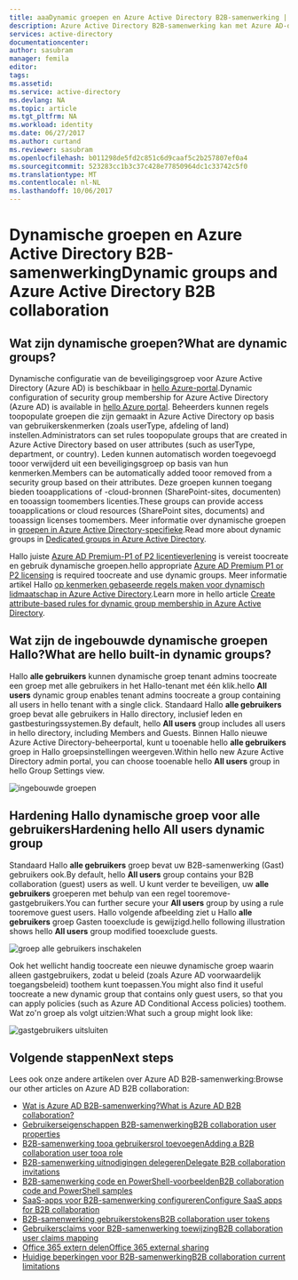 ```yaml
---
title: aaaDynamic groepen en Azure Active Directory B2B-samenwerking | Microsoft Docs
description: Azure Active Directory B2B-samenwerking kan met Azure AD-dynamische groepen worden gebruikt
services: active-directory
documentationcenter: 
author: sasubram
manager: femila
editor: 
tags: 
ms.assetid: 
ms.service: active-directory
ms.devlang: NA
ms.topic: article
ms.tgt_pltfrm: NA
ms.workload: identity
ms.date: 06/27/2017
ms.author: curtand
ms.reviewer: sasubram
ms.openlocfilehash: b011298de5fd2c851c6d9caaf5c2b257807ef0a4
ms.sourcegitcommit: 523283cc1b3c37c428e77850964dc1c33742c5f0
ms.translationtype: MT
ms.contentlocale: nl-NL
ms.lasthandoff: 10/06/2017
---
```

# <a name="dynamic-groups-and-azure-active-directory-b2b-collaboration"></a><span data-ttu-id="46e23-103">Dynamische groepen en Azure Active Directory B2B-samenwerking</span><span class="sxs-lookup"><span data-stu-id="46e23-103">Dynamic groups and Azure Active Directory B2B collaboration</span></span>

## <a name="what-are-dynamic-groups"></a><span data-ttu-id="46e23-104">Wat zijn dynamische groepen?</span><span class="sxs-lookup"><span data-stu-id="46e23-104">What are dynamic groups?</span></span>
<span data-ttu-id="46e23-105">Dynamische configuratie van de beveiligingsgroep voor Azure Active Directory (Azure AD) is beschikbaar in [hello Azure-portal](https://portal.azure.com).</span><span class="sxs-lookup"><span data-stu-id="46e23-105">Dynamic configuration of security group membership for Azure Active Directory (Azure AD) is available in [hello Azure portal](https://portal.azure.com).</span></span> <span data-ttu-id="46e23-106">Beheerders kunnen regels toopopulate groepen die zijn gemaakt in Azure Active Directory op basis van gebruikerskenmerken (zoals userType, afdeling of land) instellen.</span><span class="sxs-lookup"><span data-stu-id="46e23-106">Administrators can set rules toopopulate groups that are created in Azure Active Directory based on user attributes (such as userType, department, or country).</span></span> <span data-ttu-id="46e23-107">Leden kunnen automatisch worden toegevoegd tooor verwijderd uit een beveiligingsgroep op basis van hun kenmerken.</span><span class="sxs-lookup"><span data-stu-id="46e23-107">Members can be automatically added tooor removed from a security group based on their attributes.</span></span> <span data-ttu-id="46e23-108">Deze groepen kunnen toegang bieden tooapplications of -cloud-bronnen (SharePoint-sites, documenten) en tooassign toomembers licenties.</span><span class="sxs-lookup"><span data-stu-id="46e23-108">These groups can provide access tooapplications or cloud resources (SharePoint sites, documents) and tooassign licenses toomembers.</span></span> <span data-ttu-id="46e23-109">Meer informatie over dynamische groepen in [groepen in Azure Active Directory-specifieke](active-directory-accessmanagement-dedicated-groups.md).</span><span class="sxs-lookup"><span data-stu-id="46e23-109">Read more about dynamic groups in [Dedicated groups in Azure Active Directory](active-directory-accessmanagement-dedicated-groups.md).</span></span>

<span data-ttu-id="46e23-110">Hallo juiste [Azure AD Premium-P1 of P2 licentieverlening](https://azure.microsoft.com/pricing/details/active-directory/) is vereist toocreate en gebruik dynamische groepen.</span><span class="sxs-lookup"><span data-stu-id="46e23-110">hello appropriate [Azure AD Premium P1 or P2 licensing](https://azure.microsoft.com/pricing/details/active-directory/) is required toocreate and use dynamic groups.</span></span> <span data-ttu-id="46e23-111">Meer informatie artikel Hallo [op kenmerken gebaseerde regels maken voor dynamisch lidmaatschap in Azure Active Directory](active-directory-groups-dynamic-membership-azure-portal.md).</span><span class="sxs-lookup"><span data-stu-id="46e23-111">Learn more in hello article [Create attribute-based rules for dynamic group membership in Azure Active Directory](active-directory-groups-dynamic-membership-azure-portal.md).</span></span>

## <a name="what-are-hello-built-in-dynamic-groups"></a><span data-ttu-id="46e23-112">Wat zijn de ingebouwde dynamische groepen Hallo?</span><span class="sxs-lookup"><span data-stu-id="46e23-112">What are hello built-in dynamic groups?</span></span>
<span data-ttu-id="46e23-113">Hallo **alle gebruikers** kunnen dynamische groep tenant admins toocreate een groep met alle gebruikers in het Hallo-tenant met één klik.</span><span class="sxs-lookup"><span data-stu-id="46e23-113">hello **All users** dynamic group enables tenant admins toocreate a group containing all users in hello tenant with a single click.</span></span> <span data-ttu-id="46e23-114">Standaard Hallo **alle gebruikers** groep bevat alle gebruikers in Hallo directory, inclusief leden en gastbesturingssystemen.</span><span class="sxs-lookup"><span data-stu-id="46e23-114">By default, hello **All users** group includes all users in hello directory, including Members and Guests.</span></span>
<span data-ttu-id="46e23-115">Binnen Hallo nieuwe Azure Active Directory-beheerportal, kunt u tooenable hello **alle gebruikers** groep in Hallo groepsinstellingen weergeven.</span><span class="sxs-lookup"><span data-stu-id="46e23-115">Within hello new Azure Active Directory admin portal, you can choose tooenable hello **All users** group in hello Group Settings view.</span></span>

![ingebouwde groepen](media/active-directory-b2b-dynamic-groups/built-in-groups.png)

## <a name="hardening-hello-all-users-dynamic-group"></a><span data-ttu-id="46e23-117">Hardening Hallo dynamische groep voor alle gebruikers</span><span class="sxs-lookup"><span data-stu-id="46e23-117">Hardening hello All users dynamic group</span></span>
<span data-ttu-id="46e23-118">Standaard Hallo **alle gebruikers** groep bevat uw B2B-samenwerking (Gast) gebruikers ook.</span><span class="sxs-lookup"><span data-stu-id="46e23-118">By default, hello **All users** group contains your B2B collaboration (guest) users as well.</span></span> <span data-ttu-id="46e23-119">U kunt verder te beveiligen, uw **alle gebruikers** groeperen met behulp van een regel tooremove-gastgebruikers.</span><span class="sxs-lookup"><span data-stu-id="46e23-119">You can further secure your **All users** group by using a rule tooremove guest users.</span></span> <span data-ttu-id="46e23-120">Hallo volgende afbeelding ziet u Hallo **alle gebruikers** groep Gasten tooexclude is gewijzigd.</span><span class="sxs-lookup"><span data-stu-id="46e23-120">hello following illustration shows hello **All users** group modified tooexclude guests.</span></span>

![groep alle gebruikers inschakelen](media/active-directory-b2b-dynamic-groups/enable-all-users-group.png)

<span data-ttu-id="46e23-122">Ook het wellicht handig toocreate een nieuwe dynamische groep waarin alleen gastgebruikers, zodat u beleid (zoals Azure AD voorwaardelijk toegangsbeleid) toothem kunt toepassen.</span><span class="sxs-lookup"><span data-stu-id="46e23-122">You might also find it useful toocreate a new dynamic group that contains only guest users, so that you can apply policies (such as Azure AD Conditional Access policies) toothem.</span></span>
<span data-ttu-id="46e23-123">Wat zo'n groep als volgt uitzien:</span><span class="sxs-lookup"><span data-stu-id="46e23-123">What such a group might look like:</span></span>

![gastgebruikers uitsluiten](media/active-directory-b2b-dynamic-groups/exclude-guest-users.png)

## <a name="next-steps"></a><span data-ttu-id="46e23-125">Volgende stappen</span><span class="sxs-lookup"><span data-stu-id="46e23-125">Next steps</span></span>

<span data-ttu-id="46e23-126">Lees ook onze andere artikelen over Azure AD B2B-samenwerking:</span><span class="sxs-lookup"><span data-stu-id="46e23-126">Browse our other articles on Azure AD B2B collaboration:</span></span>

* [<span data-ttu-id="46e23-127">Wat is Azure AD B2B-samenwerking?</span><span class="sxs-lookup"><span data-stu-id="46e23-127">What is Azure AD B2B collaboration?</span></span>](active-directory-b2b-what-is-azure-ad-b2b.md)
* [<span data-ttu-id="46e23-128">Gebruikerseigenschappen B2B-samenwerking</span><span class="sxs-lookup"><span data-stu-id="46e23-128">B2B collaboration user properties</span></span>](active-directory-b2b-user-properties.md)
* [<span data-ttu-id="46e23-129">B2B-samenwerking tooa gebruikersrol toevoegen</span><span class="sxs-lookup"><span data-stu-id="46e23-129">Adding a B2B collaboration user tooa role</span></span>](active-directory-b2b-add-guest-to-role.md)
* [<span data-ttu-id="46e23-130">B2B-samenwerking uitnodigingen delegeren</span><span class="sxs-lookup"><span data-stu-id="46e23-130">Delegate B2B collaboration invitations</span></span>](active-directory-b2b-delegate-invitations.md)
* [<span data-ttu-id="46e23-131">B2B-samenwerking code en PowerShell-voorbeelden</span><span class="sxs-lookup"><span data-stu-id="46e23-131">B2B collaboration code and PowerShell samples</span></span>](active-directory-b2b-code-samples.md)
* [<span data-ttu-id="46e23-132">SaaS-apps voor B2B-samenwerking configureren</span><span class="sxs-lookup"><span data-stu-id="46e23-132">Configure SaaS apps for B2B collaboration</span></span>](active-directory-b2b-configure-saas-apps.md)
* [<span data-ttu-id="46e23-133">B2B-samenwerking gebruikerstokens</span><span class="sxs-lookup"><span data-stu-id="46e23-133">B2B collaboration user tokens</span></span>](active-directory-b2b-user-token.md)
* [<span data-ttu-id="46e23-134">Gebruikersclaims voor B2B-samenwerking toewijzing</span><span class="sxs-lookup"><span data-stu-id="46e23-134">B2B collaboration user claims mapping</span></span>](active-directory-b2b-claims-mapping.md)
* [<span data-ttu-id="46e23-135">Office 365 extern delen</span><span class="sxs-lookup"><span data-stu-id="46e23-135">Office 365 external sharing</span></span>](active-directory-b2b-o365-external-user.md)
* [<span data-ttu-id="46e23-136">Huidige beperkingen voor B2B-samenwerking</span><span class="sxs-lookup"><span data-stu-id="46e23-136">B2B collaboration current limitations</span></span>](active-directory-b2b-current-limitations.md)
